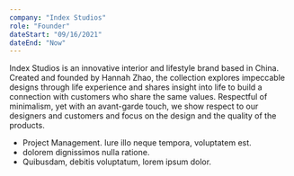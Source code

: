 ```yaml
---
company: "Index Studios"
role: "Founder"
dateStart: "09/16/2021"
dateEnd: "Now"
---
```


Index Studios is an innovative interior and lifestyle brand based in China. Created and founded by Hannah Zhao, the collection explores impeccable designs through life experience and shares insight into life to build a connection with customers who share the same values. Respectful of minimalism, yet with an avant-garde touch, we show respect to our designers and customers and focus on the design and the quality of the products.

- Project Management. Iure illo neque tempora, voluptatem est.
- dolorem dignissimos nulla ratione.
- Quibusdam, debitis voluptatum, lorem ipsum dolor.
